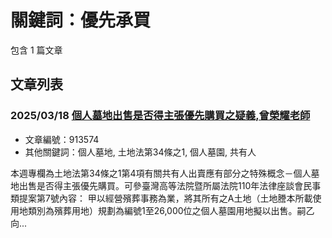 # 關鍵詞：優先承買

包含 1 篇文章

## 文章列表

### 2025/03/18 [個人墓地出售是否得主張優先購買之疑義,曾榮耀老師](../../articles/913574_%E5%80%8B%E4%BA%BA%E5%A2%93%E5%9C%B0%E5%87%BA%E5%94%AE%E6%98%AF%E5%90%A6%E5%BE%97%E4%B8%BB%E5%BC%B5%E5%84%AA%E5%85%88%E8%B3%BC%E8%B2%B7%E4%B9%8B%E7%96%91%E7%BE%A9%2C%E6%9B%BE%E6%A6%AE%E8%80%80%E8%80%81%E5%B8%AB.md)
- 文章編號：913574
- 其他關鍵詞：個人墓地, 土地法第34條之1, 個人墓園, 共有人

本週專欄為土地法第34條之1第4項有關共有人出賣應有部分之特殊概念－個人墓地出售是否得主張優先購買。可參臺灣高等法院暨所屬法院110年法律座談會民事類提案第7號內容： 甲以經營殯葬事務為業，將其所有之A土地（土地謄本所載使用地類別為殯葬用地）規劃為編號1至26,000位之個人墓園用地擬以出售。嗣乙向...
